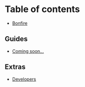 # Table of contents

* [Bonfire](README.md)

## Guides

* [Coming soon...](guides/creating-your-first-project.md)

## Extras

* [Developers](extras/keyboard-shortcuts.md)
